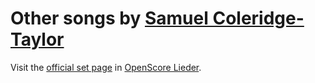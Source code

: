 
# Other songs by [Samuel Coleridge-Taylor](..)

Visit the [official set page] in [OpenScore Lieder].

[official set page]: https://musescore.com/openscore-lieder-corpus/sets/5103493
[OpenScore Lieder]: https://musescore.com/openscore-lieder-corpus
